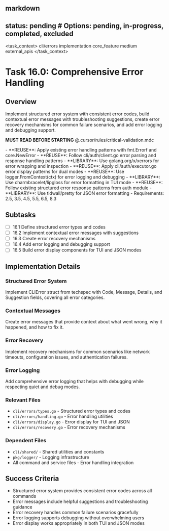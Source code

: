 ## markdown

## status: pending # Options: pending, in-progress, completed, excluded

<task_context>
<domain>cli/errors</domain>
<type>implementation</type>
<scope>core_feature</scope>
<complexity>medium</complexity>
<dependencies>external_apis</dependencies>
</task_context>

# Task 16.0: Comprehensive Error Handling

## Overview

Implement structured error system with consistent error codes, build contextual error messages with troubleshooting suggestions, create error recovery mechanisms for common failure scenarios, and add error logging and debugging support.

<import>**MUST READ BEFORE STARTING** @.cursor/rules/critical-validation.mdc</import>

<requirements>
- **REUSE**: Apply existing error handling patterns with fmt.Errorf and core.NewError
- **REUSE**: Follow cli/auth/client.go error parsing and response handling patterns
- **LIBRARY**: Use golang.org/x/xerrors for error wrapping and inspection
- **REUSE**: Apply cli/auth/executor.go error display patterns for dual modes
- **REUSE**: Use logger.FromContext(ctx) for error logging and debugging
- **LIBRARY**: Use charmbracelet/lipgloss for error formatting in TUI mode
- **REUSE**: Follow existing structured error response patterns from auth module
- **LIBRARY**: Use tidwall/pretty for JSON error formatting
- Requirements: 2.5, 3.5, 4.5, 5.5, 6.5, 8.3
</requirements>

## Subtasks

- [ ] 16.1 Define structured error types and codes
- [ ] 16.2 Implement contextual error messages with suggestions
- [ ] 16.3 Create error recovery mechanisms
- [ ] 16.4 Add error logging and debugging support
- [ ] 16.5 Build error display components for TUI and JSON modes

## Implementation Details

### Structured Error System

Implement CLIError struct from techspec with Code, Message, Details, and Suggestion fields, covering all error categories.

### Contextual Messages

Create error messages that provide context about what went wrong, why it happened, and how to fix it.

### Error Recovery

Implement recovery mechanisms for common scenarios like network timeouts, configuration issues, and authentication failures.

### Error Logging

Add comprehensive error logging that helps with debugging while respecting quiet and debug modes.

### Relevant Files

- `cli/errors/types.go` - Structured error types and codes
- `cli/errors/handling.go` - Error handling utilities
- `cli/errors/display.go` - Error display for TUI and JSON
- `cli/errors/recovery.go` - Error recovery mechanisms

### Dependent Files

- `cli/shared/` - Shared utilities and constants
- `pkg/logger/` - Logging infrastructure
- All command and service files - Error handling integration

## Success Criteria

- Structured error system provides consistent error codes across all commands
- Error messages include helpful suggestions and troubleshooting guidance
- Error recovery handles common failure scenarios gracefully
- Error logging supports debugging without overwhelming users
- Error display works appropriately in both TUI and JSON modes
